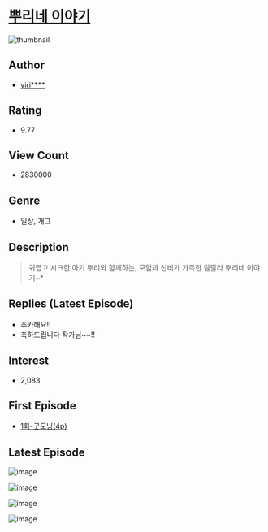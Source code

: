 # [뿌리네 이야기](https://comic.naver.com/bestChallenge/list?titleId=683920)
![thumbnail](https://image-comic.pstatic.net/user_contents_data/challenge_comic/2016/11/16/303757/thumbnail_title_yirigun_225549_.jpg)

## Author
- [yiri****](https://comic.naver.com/artistTitle?id=303757)

## Rating
- 9.77

## View Count
- 2830000

## Genre
- 일상, 개그

## Description
> 귀엽고 시크한 아기 뿌리와 함께하는, 모험과 신비가 가득한 랄랄라 뿌리네 이야기~*

## Replies (Latest Episode)
- 추카해요!!
- 축하드립니다 작가님~~!!

## Interest
- 2,083

## First Episode
- [1화-굿모닝(4p)](https://comic.naver.com/bestChallenge/detail?titleId=683920&no=1)

## Latest Episode
![image](https://image-comic.pstatic.net/user_contents_data/challenge_comic/2021/11/09/303757/upload_3690753106630632756.jpeg)

![image](https://image-comic.pstatic.net/user_contents_data/challenge_comic/2021/11/09/303757/upload_4050759373451965286.jpeg)

![image](https://image-comic.pstatic.net/user_contents_data/challenge_comic/2021/11/09/303757/upload_7003209992616961080.jpeg)

![image](https://image-comic.pstatic.net/user_contents_data/challenge_comic/2021/11/09/303757/upload_3559026115377248312.jpeg)

